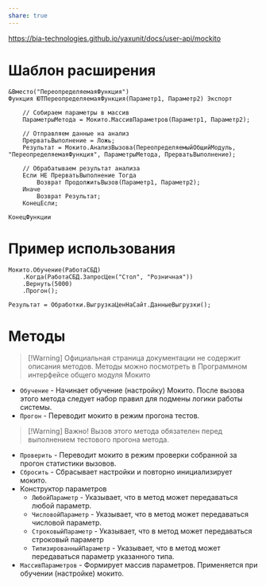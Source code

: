 ```yaml
---
share: true
---
```


https://bia-technologies.github.io/yaxunit/docs/user-api/mockito
# Шаблон расширения
```bsl
&Вместо("ПереопределяемаяФункция")
Функция ЮТПереопределяемаяФункция(Параметр1, Параметр2) Экспорт

	// Собираем параметры в массив
	ПараметрыМетода = Мокито.МассивПараметров(Параметр1, Параметр2);
	
	// Отправляем данные на анализ
	ПрерватьВыполнение = Ложь;
	Результат = Мокито.АнализВызова(ПереопределяемыйОбщийМодуль, "ПереопределяемаяФункция", ПараметрыМетода, ПрерватьВыполнение);
	
	// Обрабатываем результат анализа
	Если НЕ ПрерватьВыполнение Тогда
		Возврат ПродолжитьВызов(Параметр1, Параметр2);
	Иначе
		Возврат Результат;
	КонецЕсли;

КонецФункции
```
# Пример использования
```bsl
Мокито.Обучение(РаботаСБД)
	.Когда(РаботаСБД.ЗапросЦен("Стол", "Розничная"))
	.Вернуть(5000)
	.Прогон();
	
Результат = Обработки.ВыгрузкаЦенНаСайт.ДанныеВыгрузки();
```
# Методы
>[!Warning] Официальная страница документации не содержит описания методов. Методы можно посмотреть в Программном интерфейсе общего модуля Мокито
- `Обучение` - Начинает обучение (настройку) Мокито. После вызова этого метода следует набор правил для подмены логики работы системы.
- `Прогон` - Переводит мокито в режим прогона тестов.
>[!Warning] Важно! Вызов этого метода обязателен перед выполнением тестового прогона метода.
- `Проверить` - Переводит мокито в режим проверки собранной за прогон статистики вызовов.
- `Сбросить` - Сбрасывает настройки и повторно инициализирует мокито.
- Конструктор параметров
	- `ЛюбойПараметр` - Указывает, что в метод может передаваться любой параметр.
	- `ЧисловойПараметр` - Указывает, что в метод может передаваться числовой параметр.
	- `СтроковыйПараметр` - Указывает, что в метод может передаваться строковый параметр
	- `ТипизированныйПараметр` - Указывает, что в метод может передаваться параметр указанного типа.
- `МассивПараметров` - Формирует массив параметров. Применяется при обучении (настройке) мокито.